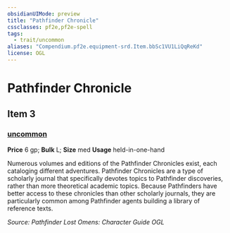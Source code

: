 ```yaml
---
obsidianUIMode: preview
title: "Pathfinder Chronicle"
cssclasses: pf2e,pf2e-spell
tags:
  - trait/uncommon
aliases: "Compendium.pf2e.equipment-srd.Item.bbSc1VU1LiQqReKd"
license: OGL
---
```

# Pathfinder Chronicle
## Item 3
### [uncommon](uncommon "Uncommon Rarity Trait")


**Price** 6 gp; 
**Bulk** L; **Size** med
**Usage** held-in-one-hand

Numerous volumes and editions of the Pathfinder Chronicles exist, each cataloging different adventures. Pathfinder Chronicles are a type of scholarly journal that specifically devotes topics to Pathfinder discoveries, rather than more theoretical academic topics. Because Pathfinders have better access to these chronicles than other scholarly journals, they are particularly common among Pathfinder agents building a library of reference texts.

*Source: Pathfinder Lost Omens: Character Guide*
*OGL*